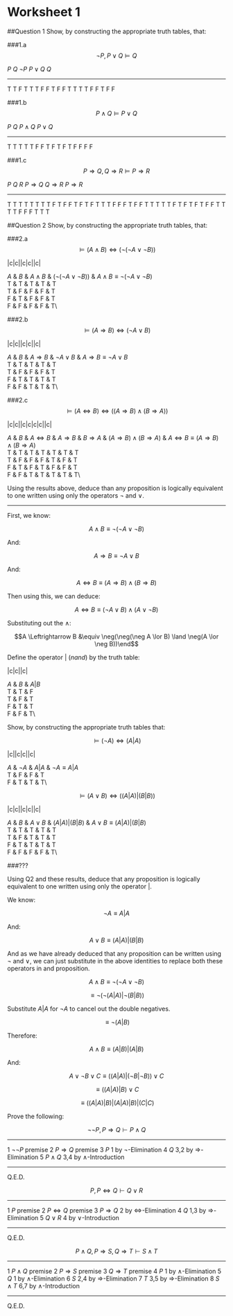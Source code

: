 Worksheet 1
===========

##Question 1
Show, by constructing the appropriate truth tables, that:

###1.a
$$\neg P,P \lor Q \models Q$$

 $P$   $Q$   $\neg P$   $P \lor Q$   $Q$
----- ----- ---------- ------------ -----
T     T     F          T            T
T     F     F          T            F
F     T     T          T            T
F     F     T          F            F


###1.b
$$P \land Q \models P \lor Q$$

 $P$   $Q$   $P \land Q$   $P \lor Q$
----- ----- ------------- ------------
T     T     T             T
T     F     F             T
F     T     F             T
F     F     F             F


###1.c
$$P \Rightarrow Q, Q \Rightarrow R \models P \Rightarrow R$$


 $P$   $Q$   $R$   $P \Rightarrow Q$   $Q \Rightarrow R$   $P \Rightarrow R$
----- ----- ----- ------------------- ------------------- -------------------
T     T     T     T                   T                   T
T     T     F     T                   F                   F
T     F     T     F                   T                   T
T     F     F     F                   T                   F
F     T     T     T                   T                   T
F     T     F     T                   F                   T
F     F     T     T                   T                   T
F     F     F     T                   T                   T


##Question 2
Show, by constructing the appropriate truth tables, that:

###2.a
$$\models (A \land B) \Leftrightarrow (\neg(\neg A \lor \neg B))$$

|c|c||c|c||c|

$A$ & $B$ & $A \land B$ & $(\neg(\neg A \lor \neg B))$ &
$A \land B \equiv \neg(\neg A \lor \neg B)$\
T & T & T & T & T\
T & F & F & F & T\
F & T & F & F & T\
F & F & F & F & T\


###2.b
$$\models (A \Rightarrow B) \Leftrightarrow (\neg A \lor B)$$

|c|c||c|c||c|

$A$ & $B$ & $A \Rightarrow B$ & $\neg A \lor B$ &
$A \Rightarrow B \equiv \neg A \lor B$\
T & T & T & T & T\
T & F & F & F & T\
F & T & T & T & T\
F & F & T & T & T\


###2.c
$$\models (A \Leftrightarrow B) \Leftrightarrow ((A \Rightarrow B) \land (B \Rightarrow A))$$

|c|c||c|c|c|c||c|

$A$ & $B$ & $A \Leftrightarrow B$ & $A \Rightarrow B$ &
$B \Rightarrow A$ & $(A \Rightarrow B) \land (B \Rightarrow A)$ &
$A \Leftrightarrow B \equiv (A \Rightarrow B) \land (B \Rightarrow A)$\
T & T & T & T & T & T & T\
T & F & F & F & T & F & T\
F & T & F & T & F & F & T\
F & F & T & T & T & T & T\

Using the results above, deduce than any proposition is logically
equivalent to one written using only the operators $\neg$ and $\lor$.

---

First, we know:

$$A \land B \equiv \neg(\neg A \lor \neg B)$$

And:

$$A \Rightarrow B \equiv \neg A \lor B$$

And:

$$A \Leftrightarrow B \equiv (A \Rightarrow B) \land (B \Rightarrow B)$$

Then using this, we can deduce:

$$A \Leftrightarrow B \equiv (\neg A \lor B) \land (A \lor \neg B)$$

Substituting out the $\land$:

$$A \Leftrightarrow B &\equiv \neg(\neg(\neg A \lor B) \land \neg(A \lor \neg B))\end$$

Define the operator $|$ (*nand*) by the truth table:

|c|c||c|

$A$ & $B$ & $A|B$\
T & T & F\
T & F & T\
F & T & T\
F & F & T\

Show, by constructing the appropriate truth tables that:

$$\models (\neg A) \Leftrightarrow (A | A)$$

|c||c|c||c|

$A$ & $\neg A$ & $A | A$ & $\neg A \equiv A|A$\
T & F & F & T\
F & T & T & T\

$$\models (A \lor B) \Leftrightarrow ((A|A)|(B|B))$$

|c|c||c|c||c|

$A$ & $B$ & $A \lor B$ & $(A|A)|(B|B)$ & $A \lor B \equiv (A|A)|(B|B)$\
T & T & T & T & T\
T & F & T & T & T\
F & T & T & T & T\
F & F & F & F & T\


###???

Using Q2 and these results, deduce that any proposition is logically
equivalent to one written using only the operator $|$.


We know:

$$\neg A \equiv A | A$$

And:

$$A \lor B \equiv (A|A)|(B|B)$$

And as we have already deduced that any proposition can be written using $\neg$ and $\lor$, we can just substitute in the above identities to replace both these operators in and proposition.

$$A \land B \equiv \neg(\neg A \lor \neg B)$$

$$\equiv \neg(\neg(A|A) | \neg(B|B))$$

Substitute $A|A$ for $\neg A$ to cancel out the double negatives.

$$\equiv \neg(A | B)$$

Therefore:

$$A \land B \equiv (A|B)|(A|B)$$

And:

$$A \lor \neg B \lor C \equiv ((A|A)|(\neg B|\neg B)) \lor C$$

$$\equiv ((A|A)|B) \lor C$$

$$\equiv ((A|A)|B)|(A|A)|B)|(C|C)$$

Prove the following:

$$\neg \neg P, P\Rightarrow Q \vdash P \land Q$$

  --- ------------------- ----------------------------------
  1   $\neg\neg P$        premise
  2   $P \Rightarrow Q$   premise
  3   $P$                 1 by $\neg$-Elimination
  4   $Q$                 3,2 by $\Rightarrow$-Elimination
  5   $P \land Q$         3,4 by $\land$-Introduction
  --- ------------------- ----------------------------------

Q.E.D.

$$P, P \Leftrightarrow Q \vdash Q \lor R$$

  --- ----------------------- ------------------------------------
  1   $P$                     premise
  2   $P \Leftrightarrow Q$   premise
  3   $P \Rightarrow Q$       2 by $\Leftrightarrow$-Elimination
  4   $Q$                     1,3 by $\Rightarrow$-Elimination
  5   $Q \lor R$              4 by $\lor$-Introduction
  --- ----------------------- ------------------------------------

Q.E.D.

$$P \land Q, P \Rightarrow S, Q \Rightarrow T \vdash S \land T$$

  --- ------------------- ----------------------------------
  1   $P \land Q$         premise
  2   $P \Rightarrow S$   premise
  3   $Q \Rightarrow T$   premise
  4   $P$                 1 by $\land$-Elimination
  5   $Q$                 1 by $\land$-Elimination
  6   $S$                 2,4 by $\Rightarrow$-Elimination
  7   $T$                 3,5 by $\Rightarrow$-Elimination
  8   $S \land T$         6,7 by $\land$-Introduction
  --- ------------------- ----------------------------------

Q.E.D.
